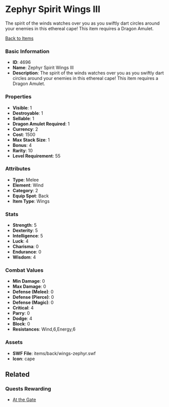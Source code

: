 # Zephyr Spirit Wings III

The spirit of the winds watches over you as you swiftly dart circles around your enemies in this ethereal cape! This item requires a Dragon Amulet.

[Back to Items](../items.md)

### Basic Information

- **ID**: 4696
- **Name**: Zephyr Spirit Wings III
- **Description**: The spirit of the winds watches over you as you swiftly dart circles around your enemies in this ethereal cape! This item requires a Dragon Amulet.

### Properties

- **Visible**: 1
- **Destroyable**: 1
- **Sellable**: 1
- **Dragon Amulet Required**: 1
- **Currency**: 2
- **Cost**: 1500
- **Max Stack Size**: 1
- **Bonus**: 4
- **Rarity**: 10
- **Level Requirement**: 55

### Attributes

- **Type**: Melee
- **Element**: Wind
- **Category**: 2
- **Equip Spot**: Back
- **Item Type**: Wings

### Stats

- **Strength**: 5
- **Dexterity**: 5
- **Intelligence**: 5
- **Luck**: 4
- **Charisma**: 0
- **Endurance**: 0
- **Wisdom**: 4

### Combat Values

- **Min Damage**: 0
- **Max Damage**: 0
- **Defense (Melee)**: 0
- **Defense (Pierce)**: 0
- **Defense (Magic)**: 0
- **Critical**: 4
- **Parry**: 0
- **Dodge**: 4
- **Block**: 0
- **Resistances**: Wind,6,Energy,6

### Assets

- **SWF File**: items/back/wings-zephyr.swf
- **Icon**: cape

## Related

### Quests Rewarding

- [At the Gate](../quests/720-at-the-gate.md)

